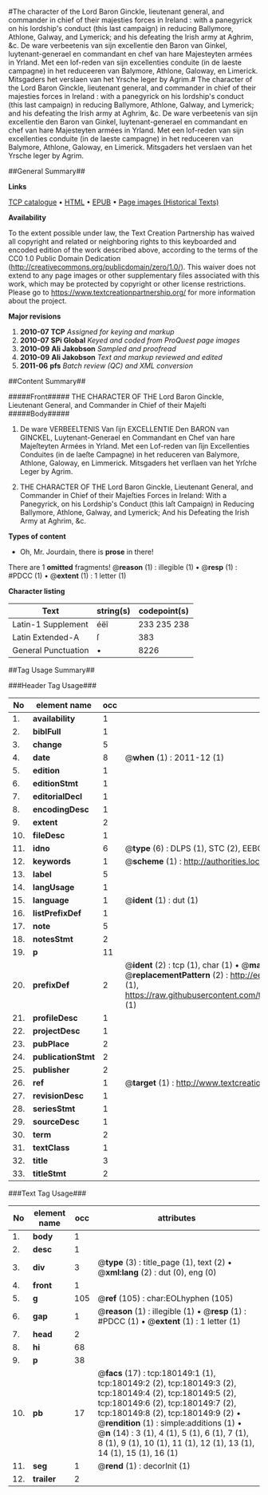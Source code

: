 #The character of the Lord Baron Ginckle, lieutenant general, and commander in chief of their majesties forces in Ireland : with a panegyrick on his lordship's conduct (this last campaign) in reducing Ballymore, Athlone, Galway, and Lymerick; and his defeating the Irish army at Aghrim, &c. De ware verbeetenis van sijn excellentie den Baron van Ginkel, luytenant-generael en commandant en chef van hare Majesteyten armées in Yrland. Met een lof-reden van sijn excellenties conduite (in de laeste campagne) in het reduceeren van Balymore, Athlone, Galoway, en Limerick. Mitsgaders het verslaen van het Yrsche leger by Agrim.#
The character of the Lord Baron Ginckle, lieutenant general, and commander in chief of their majesties forces in Ireland : with a panegyrick on his lordship's conduct (this last campaign) in reducing Ballymore, Athlone, Galway, and Lymerick; and his defeating the Irish army at Aghrim, &c. De ware verbeetenis van sijn excellentie den Baron van Ginkel, luytenant-generael en commandant en chef van hare Majesteyten armées in Yrland. Met een lof-reden van sijn excellenties conduite (in de laeste campagne) in het reduceeren van Balymore, Athlone, Galoway, en Limerick. Mitsgaders het verslaen van het Yrsche leger by Agrim.

##General Summary##

**Links**

[TCP catalogue](http://www.ota.ox.ac.uk/tcp/)  • 
[HTML](http://tei.it.ox.ac.uk/tcp/Texts-HTML/free/B01/B01991.html)  • 
[EPUB](http://tei.it.ox.ac.uk/tcp/Texts-EPUB/free/B01/B01991.epub) • 
[Page images (Historical Texts)](https://historicaltexts.jisc.ac.uk/eebo-53981477e)

**Availability**

To the extent possible under law, the Text Creation Partnership has waived all copyright and related or neighboring rights to this keyboarded and encoded edition of the work described above, according to the terms of the CC0 1.0 Public Domain Dedication (http://creativecommons.org/publicdomain/zero/1.0/). This waiver does not extend to any page images or other supplementary files associated with this work, which may be protected by copyright or other license restrictions. Please go to https://www.textcreationpartnership.org/ for more information about the project.

**Major revisions**

1. __2010-07__ __TCP__ *Assigned for keying and markup*
1. __2010-07__ __SPi Global__ *Keyed and coded from ProQuest page images*
1. __2010-09__ __Ali Jakobson__ *Sampled and proofread*
1. __2010-09__ __Ali Jakobson__ *Text and markup reviewed and edited*
1. __2011-06__ __pfs__ *Batch review (QC) and XML conversion*

##Content Summary##

#####Front#####
THE CHARACTER OF THE Lord Baron Ginckle, Lieutenant General, and Commander in Chief of their Majeſti
#####Body#####

1. De ware VERBEELTENIS Van ſijn EXCELLENTIE Den BARON van GINCKEL, Luytenant-Generael en Commandant en Chef van hare Majeſteyten Armées in Yrland. Met een Lof-reden van ſijn Excellenties Conduites (in de laeſte Campagne) in het reduceren van Balymore, Athlone, Galoway, en Limmerick. Mitsgaders het verſlaen van het Yrſche Leger by Agrim.

1. THE CHARACTER OF THE Lord Baron Ginckle, Lieutenant General, and Commander in Chief of their Majeſties Forces in Ireland: With a Panegyrick, on his Lordship's Conduct (this laſt Campaign) in Reducing Ballymore, Athlone, Galway, and Lymerick; And his Defeating the Irish Army at Aghrim, &c.

**Types of content**

  * Oh, Mr. Jourdain, there is **prose** in there!

There are 1 **omitted** fragments! 
 @__reason__ (1) : illegible (1)  •  @__resp__ (1) : #PDCC (1)  •  @__extent__ (1) : 1 letter (1)

**Character listing**


|Text|string(s)|codepoint(s)|
|---|---|---|
|Latin-1 Supplement|éëî|233 235 238|
|Latin Extended-A|ſ|383|
|General Punctuation|•|8226|

##Tag Usage Summary##

###Header Tag Usage###

|No|element name|occ|attributes|
|---|---|---|---|
|1.|__availability__|1||
|2.|__biblFull__|1||
|3.|__change__|5||
|4.|__date__|8| @__when__ (1) : 2011-12 (1)|
|5.|__edition__|1||
|6.|__editionStmt__|1||
|7.|__editorialDecl__|1||
|8.|__encodingDesc__|1||
|9.|__extent__|2||
|10.|__fileDesc__|1||
|11.|__idno__|6| @__type__ (6) : DLPS (1), STC (2), EEBO-CITATION (1), OCLC (1), VID (1)|
|12.|__keywords__|1| @__scheme__ (1) : http://authorities.loc.gov/ (1)|
|13.|__label__|5||
|14.|__langUsage__|1||
|15.|__language__|1| @__ident__ (1) : dut (1)|
|16.|__listPrefixDef__|1||
|17.|__note__|5||
|18.|__notesStmt__|2||
|19.|__p__|11||
|20.|__prefixDef__|2| @__ident__ (2) : tcp (1), char (1)  •  @__matchPattern__ (2) : ([0-9\-]+):([0-9IVX]+) (1), (.+) (1)  •  @__replacementPattern__ (2) : http://eebo.chadwyck.com/downloadtiff?vid=$1&page=$2 (1), https://raw.githubusercontent.com/textcreationpartnership/Texts/master/tcpchars.xml#$1 (1)|
|21.|__profileDesc__|1||
|22.|__projectDesc__|1||
|23.|__pubPlace__|2||
|24.|__publicationStmt__|2||
|25.|__publisher__|2||
|26.|__ref__|1| @__target__ (1) : http://www.textcreationpartnership.org/docs/. (1)|
|27.|__revisionDesc__|1||
|28.|__seriesStmt__|1||
|29.|__sourceDesc__|1||
|30.|__term__|2||
|31.|__textClass__|1||
|32.|__title__|3||
|33.|__titleStmt__|2||


###Text Tag Usage###

|No|element name|occ|attributes|
|---|---|---|---|
|1.|__body__|1||
|2.|__desc__|1||
|3.|__div__|3| @__type__ (3) : title_page (1), text (2)  •  @__xml:lang__ (2) : dut (0), eng (0)|
|4.|__front__|1||
|5.|__g__|105| @__ref__ (105) : char:EOLhyphen (105)|
|6.|__gap__|1| @__reason__ (1) : illegible (1)  •  @__resp__ (1) : #PDCC (1)  •  @__extent__ (1) : 1 letter (1)|
|7.|__head__|2||
|8.|__hi__|68||
|9.|__p__|38||
|10.|__pb__|17| @__facs__ (17) : tcp:180149:1 (1), tcp:180149:2 (2), tcp:180149:3 (2), tcp:180149:4 (2), tcp:180149:5 (2), tcp:180149:6 (2), tcp:180149:7 (2), tcp:180149:8 (2), tcp:180149:9 (2)  •  @__rendition__ (1) : simple:additions (1)  •  @__n__ (14) : 3 (1), 4 (1), 5 (1), 6 (1), 7 (1), 8 (1), 9 (1), 10 (1), 11 (1), 12 (1), 13 (1), 14 (1), 15 (1), 16 (1)|
|11.|__seg__|1| @__rend__ (1) : decorInit (1)|
|12.|__trailer__|2||
